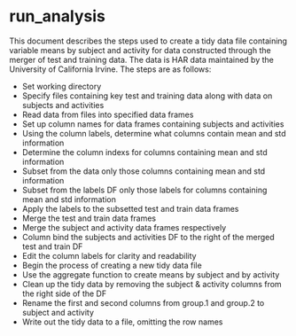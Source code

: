 run_analysis
============

This document describes the steps used to create a tidy data file containing variable means by subject and activity for data constructed through the merger of test and training data. The data is HAR data maintained by the University of California Irvine. The steps are as follows:

- Set working directory
- Specify files containing key test and training data along with data on subjects and activities
- Read data from files into specified data frames
- Set up column names for data frames containing subjects and activities
- Using the column labels, determine what columns contain mean and std information
- Determine the column indexs for columns containing mean and std information
- Subset from the data only those columns containing mean and std information
- Subset from the labels DF only those labels for columns containing mean and std information
- Apply the labels to the subsetted test and train data frames
- Merge the test and train data frames
- Merge the subject and activity data frames respectively
- Column bind the subjects and activities DF to the right of the merged test and train DF
- Edit the column labels for clarity and readability
- Begin the process of creating a new tidy data file
- Use the aggregate function to create means by subject and by activity 
- Clean up the tidy data by removing the subject & activity columns from the right side of the DF
- Rename the first and second columns from group.1 and group.2 to subject and activity
- Write out the tidy data to a file, omitting the row names
